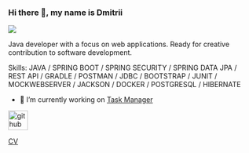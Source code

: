 ### Hi there 👋, my name is Dmitrii
![](https://media.giphy.com/media/v1.Y2lkPTc5MGI3NjExZjExZnE5bzA0dzU2ZGR4emY3Zmp4NWVjcnc2MnRtNTkwN3h5emRwZCZlcD12MV9pbnRlcm5hbF9naWZfYnlfaWQmY3Q9Zw/ProYawBugPTXtiPP10/giphy.gif)

Java developer with a focus on web applications. Ready for creative contribution to software development.

Skills: JAVA / SPRING BOOT / SPRING SECURITY / SPRING DATA JPA / REST API / GRADLE / POSTMAN / JDBC / BOOTSTRAP / JUNIT / MOCKWEBSERVER / JACKSON / DOCKER / POSTGRESQL / HIBERNATE

- 🔭 I’m currently working on [Task Manager](https://github.com/0byrif/java-project-99) 


[<img src='https://cdn.jsdelivr.net/npm/simple-icons@3.0.1/icons/github.svg' alt='github' height='40'>](https://github.com/0byrif) 

[CV](https://cv.hexlet.io/ru/resumes/3145)
